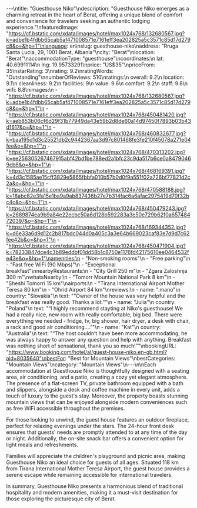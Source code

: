 ---\ntitle: "Guesthouse Niko"\ndescription: "Guesthouse Niko emerges as a charming retreat in the heart of Berat, offering a unique blend of comfort and convenience for travelers seeking an authentic lodging experience."\nfeaturedImage: "https://cf.bstatic.com/xdata/images/hotel/max1024x768/132680567.jpg?k=adbe1b4fdbb65cab5af471008571e7161eff3ea202825a5c3571c85d17d279c8&o=&hp=1"\nlanguage: en\nslug: guesthouse-niko\naddress: "Rruga Santa Lucia, 29, 1001 Berat, Albania"\ncity: "Berat"\nlocation: "Berat"\naccommodationType: "guesthouse"\ncoordinates:\n  lat: 40.69911114\n  lng: 19.95733291\nprice: "US$35"\npriceFrom: 35\nstarRating: 3\nrating: 9.2\nratingWords: "Outstanding"\nnumberOfReviews: 510\nratings:\n  overall: 9.2\n  location: 9.1\n  cleanliness: 9.2\n  facilities: 9\n  value: 9.6\n  comfort: 9.2\n  staff: 9.8\n  wifi: 8.8\nimages:\n  - "https://cf.bstatic.com/xdata/images/hotel/max1024x768/132680567.jpg?k=adbe1b4fdbb65cab5af471008571e7161eff3ea202825a5c3571c85d17d279c8&o=&hp=1"\n  - "https://cf.bstatic.com/xdata/images/hotel/max1024x768/450481420.jpg?k=aeb853b06cf6d29f31b77949da43e59b2d8de60a14d97450f7893b03b43d1617&o=&hp=1"\n  - "https://cf.bstatic.com/xdata/images/hotel/max1024x768/460832677.jpg?k=baa195d1d3c25521db2c9442367aa3d97c801468fe3fe210f45078a271e04fee&o=&hp=1"\n  - "https://cf.bstatic.com/xdata/images/hotel/max1024x768/470313202.jpg?k=ee256305267467915abf42bd1be788ed2a1bfc23c9da517b6ce0a84790469cb6&o=&hp=1"\n  - "https://cf.bstatic.com/xdata/images/hotel/max1024x768/468169391.jpg?k=4d3c1585ae15cff3829e5865fbbfa010b57b0d0f9a551f02a726bf77821d2c2a&o=&hp=1"\n  - "https://cf.bstatic.com/xdata/images/hotel/max1024x768/470588188.jpg?k=18abc82e3fa15e1ba9a9ab837436b27e7b314fac6a6afac2975419d70f32bc4c&o=&hp=1"\n  - "https://cf.bstatic.com/xdata/images/hotel/max1024x768/450479243.jpg?k=2689874ea9b9a84e22ecbc50a6d128b592283a3e50e729b62f0a657484720397&o=&hp=1"\n  - "https://cf.bstatic.com/xdata/images/hotel/max1024x768/169344352.jpg?k=d6e33a6d9d12c2b817bdc044d0a405c3a3e64b669023caf83e7d9d7c62fee42b&o=&hp=1"\n  - "https://cf.bstatic.com/xdata/images/hotel/max1024x768/450471904.jpg?k=78233847dce4c3b89eddbf01dd58b1c8750e1176fd42175610ee0464532fe43e&o=&hp=1"\namenities:\n  - "Non-smoking rooms"\n  - "Free parking"\n  - "Fast free WiFi (90 Mbps)"\n  - "Exceptional breakfast"\nnearbyRestaurants:\n  - "City Grill 250 m"\n  - "Zgara Zaloshnja 300 m"\nwhatsNearby:\n  - "Tomorr Mountain National Park 8 km"\n  - "Sheshi Tomorri 15 km"\nairports:\n  - "Tirana International Airport Mother Teresa 80 km"\n  - "Ohrid Airport 84 km"\nreviews:\n  - name: ".mano"\n    country: "Slovakia"\n    text: "“Owner of the house was very helpful and the breakfast was really good. Thanks a lot.”"\n  - name: "Julia"\n    country: "Poland"\n    text: "“I highly recommend stayting at Niko's guesthouse! We had a really nice, new room with really comfortable, big bed. There were everytthing we needed - fridge, tv, big shower, hair dryer, a desk with chair, a rack and good air conditioning....”"\n  - name: "Kat"\n    country: "Australia"\n    text: "“The host couldn’t have been more accommodating, he was always happy to answer any question and help with anything. Breakfast was nothing short of sensational, thank you so much!”"\nbookingURL: "https://www.booking.com/hotel/al/guest-house-niko.en-gb.html?aid=8035640"\nbestFor: "Best for Mountain Views"\nbestCategories: "Mountain Views"\ncategory: "Mountain Views"\n---\n\nEach accommodation at Guesthouse Niko is thoughtfully designed with a seating area, air conditioning, and a patio, creating a cozy yet elegant atmosphere. The presence of a flat-screen TV, private bathroom equipped with a bath and slippers, alongside a desk and coffee machine in every unit, adds a touch of luxury to the guest's stay. Moreover, the property boasts stunning mountain views that can be enjoyed alongside modern conveniences such as free WiFi accessible throughout the premises.

For those looking to unwind, the guest house features an outdoor fireplace, perfect for relaxing evenings under the stars. The 24-hour front desk ensures that guests' needs are promptly attended to at any time of the day or night. Additionally, the on-site snack bar offers a convenient option for light meals and refreshments.

Families will appreciate the children's playground and picnic area, making Guesthouse Niko an ideal choice for guests of all ages. Situated 118 km from Tirana International Mother Teresa Airport, the guest house provides a serene escape while remaining accessible for international travelers.

In summary, Guesthouse Niko presents a harmonious blend of traditional hospitality and modern amenities, making it a must-visit destination for those exploring the picturesque city of Berat.